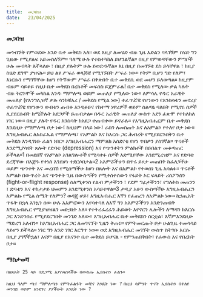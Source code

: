 ```yaml
---
title:  መጋበዝ
date:   23/04/2025
---
```


### መጋበዝ
 
መጎብኘት የምወደው አንድ ቤተ መቅደስ አለ። ወደ እዚያ ለመሄድ ብዙ ጊዜ እድልን ባላገኝም ስሄድ ግን ጊዜው የሚያልፍ አይመስለኝም። ዓለሜ ሁሉ የተስተካከለ ይሆንልኛል። በዚያ የምወዳቸውን ምግቦች ሁሉ መብላት እችላለሁ ፣ በዚያ ያሉትም ሁሉ ይወድዱኛል። እኔ በዚያ በመገኘቴ ደስ ይላቸዋል ፣ ከዚያ ስሄድ ደግሞ ያዝናሉ። ይህ ልዩ ሥፍራ ወላጆቼ የሚገኙበት ሥፍራ ነው። የትም ቢሆን ግድ የለም፣ እነርሱን የማገኛቸው ከሆነ የትኛውም ሥፍራ በቅጽበት ቤተ መቅደሴ ወደ መሆን ይለወጣል። ከዚያም ብዙም ሳይቆይ የዚህ ቤተ መቅደስ በረክቶች መፍሰስ ይጀምራሉ!
ቤተ መቅደስ የሚለው ቃል ካሉት ብዙ ትርጉሞች መካከል አንዱ ማምለጫ ወይም መጠለያ የሚለው ነው። ለምሳሌ የዱር አራዊት መጠለያ (የእንግሊዝኛ ቃሉ ሳንክቹአሪ / መቅደስ የሚል ነው) ተፈጥሯዊ የሆነውን የእንስሳቱን መኖሪያ ተፈጥሯዊ የሆነውን ውበቱን ጠብቆ እንዲቆይና የከተማ ነዋሪዎች ወይም ስልጣኔ ባለበት የሚኖሩ ሰዎች ሊያደርሱበት ከሚችሉት አደጋዎች ይጠብቃል። በዱር አራዊት መጠለያ ውስጥ አደን ፈጽሞ የተከለከለ ነገር ነው። በዚያ ያሉት የዱር እንስሳት ከአደጋ ተጠብቀው ይኖራሉ። የእግዚአብሔርም ቤተ መቅደስ እንደዚሁ የማምለጫ ቦታ ነው፤ ከዚህም በላይ ነው፤ ራስን ለመስጠት እና ለአምልኮ የተለየ ቦታ ነው። እግዚአብሔር ለእስራኤል የማምለጫ፣ የአምልኮ እና ከእርሱ ጋር ሕብረት የሚያደርጉበትን ቤተ መቅደስ እንዲገነቡ ፈልጎ ነበር።
እግዚአብሔርን ማምለክ አስደናቂ የሆነ ጥበቃን ያስገኛል። ጥናቶች እንደሚያሳዩት ጸሎት የድባቴ (depression) እና የጭንቀትን ምልክቶች በይበልጥ መቆጣጠር ይችላል።1 በመደበኛ የአምልኮ አገልግሎቶች የሚሳተፉ ሰዎች እድሜያቸው እንደሚረዝም እና የድባቴ ደረጃቸው በእጅጉ የቀነሰ እንደሆነ ተደርሶበታል።2 አእምሯችሁን በጥሩ ይዞታ መጠበቅ ከፈለጋችሁ ወይም ጭንቀት እና መረበሽ የሚሰማችሁ ከሆነ በጸሎት እና በአምልኮ የተወሰነ ጊዜ አሳልፉ። ጥናቶች አምልኮ በውጥረት እና ጭንቀት ጊዜ በውስጣችን የሚቀሰቀሰውን የፋይት ኦር ፍላይት ሪስፖንስን (fight-or-flight response) ስለሚቀንስ የልብ ምታችንን ፣ የደም ግፊታችንን፣ የግሉኮስ መጠንን ፣ ድባቴን እና ተከታታይ ህመምን እንደሚቀንስ አሳይተዋል።3 ታዲያ አሁን ውስጣችሁ እግዚአብሔርን አምልኩ የሚል ስሜት የለምን?
ወዳጄ ሆይ፣ እግዚአብሔር እኛን የፈጠረን ለአምልኮ ነው። ከኃጢአት ጥፋት በኋላ እንኳን ሰው ሁሉ አእምሮውን እየሳተሳለ ለእኛ ግን አእምሯችንን እንድንጠብቅ እግዚአብሔር የሚያዝዝልን መድኃኒት አለ። የተትረፈረፈን ሕይወት እየኖርን ሌሎችን ለማዳን ከእርሱ ጋር እንድንሰራ የሚያደርግበት መንገድ አለው። እግዚአብሔር ቤተ መቅደስን ሰርቷል፣ እኛምእንደዚሁ ማድረግ አለብን። ከእግዚአብሔር ጋር ለመገናኘት ጊዜን ቅጠሩ። የምትመርጡት ቦታ ሁልጊዜ ተመሳሳይ ላይሆን ይችላል። ነገር ግን አንድ ነገር እርግጥ ነው። ወደ እግዚአብሔር መገኘት ውስጥ ስትገቡ እርሱ በዚያ ያገኛችኋል፣ እናም በዚያ የእናንተ ቤተ መቅደስ ይሆናል - የምንጠበቅበት፣ የፈውስ እና የበረከት ቦታ።
 
### ማስታወሻ
`በዘጸአት 25 ላይ በድጋሚ እያሰላሰላችሁ በውስጡ ኢየሱስን ፈልጉ።`

`ከዚህ ዓለም ጫና ማምለጫን የምትፈልጉት መቼና እንዴት ነው ?`
`በዚህ ሳምንት ጥናት ኢየሱስን በተለየ መንገድ ወይም እንደገና ያያችሁት እንዴት ነው ?`
